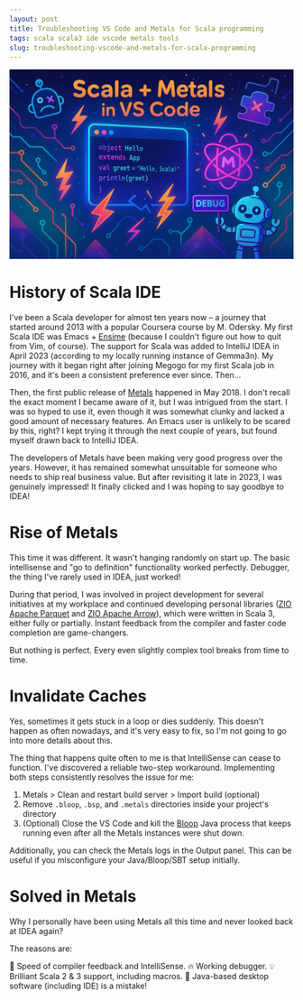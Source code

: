 ```yaml
---
layout: post
title: Troubleshooting VS Code and Metals for Scala programming
tags: scala scala3 ide vscode metals tools
slug: troubleshooting-vscode-and-metals-for-scala-programming
---
```


![The image](/assets/images/troubleshooting-vscode-and-metals-for-scala-programming-title.png)

# History of Scala IDE

I've been a Scala developer for almost ten years now – a journey that started around 2013 with a popular Coursera course by M. Odersky. My first Scala IDE was Emacs + [Ensime](https://ensime.github.io) (because I couldn't figure out how to quit from Vim, of course). The support for Scala was added to IntelliJ IDEA in April 2023 (according to my locally running instance of Gemma3n). My journey with it began right after joining Megogo for my first Scala job in 2016, and it's been a consistent preference ever since. Then...

Then, the first public release of [Metals](https://scalameta.org/metals/) happened in May 2018. I don't recall the exact moment I became aware of it, but I was intrigued from the start. I was so hyped to use it, even though it was somewhat clunky and lacked a good amount of necessary features. An Emacs user is unlikely to be scared by this, right? I kept trying it through the next couple of years, but found myself drawn back to IntelliJ IDEA. 

The developers of Metals have been making very good progress over the years. However, it has remained somewhat unsuitable for someone who needs to ship real business value. But after revisiting it late in 2023, I was genuinely impressed! It finally clicked and I was hoping to say goodbye to IDEA!

# Rise of Metals

This time it was different. It wasn't hanging randomly on start up. The basic intellisense and "go to definition" functionality worked perfectly. Debugger, the thing I've rarely used in IDEA, just worked! 

During that period, I was involved in project development for several initiatives at my workplace and continued developing personal libraries ([ZIO Apache Parquet](https://github.com/grouzen/zio-apache-parquet) and [ZIO Apache Arrow](https://github.com/grouzen/zio-apache-arrow)), which were written in Scala 3, either fully or partially. Instant feedback from the compiler and faster code completion are game-changers. 

But nothing is perfect. Every even slightly complex tool breaks from time to time. 

# Invalidate Caches

Yes, sometimes it gets stuck in a loop or dies suddenly. This doesn't happen as often nowadays, and it's very easy to fix, so I'm not going to go into more details about this.

The thing that happens quite often to me is that IntelliSense can cease to function. I've discovered a reliable two-step workaround. Implementing both steps consistently resolves the issue for me:

1. Metals > Clean and restart build server > Import build (optional)
2. Remove `.bloop`, `.bsp`, and `.metals` directories inside your project's directory
3. (Optional) Close the VS Code and kill the [Bloop](https://scalacenter.github.io/bloop/) Java process that keeps running even after all the Metals instances were shut down.

Additionally, you can check the Metals logs in the Output panel. This can be useful if you misconfigure your Java/Bloop/SBT setup initially.

# Solved in Metals

Why I personally have been using Metals all this time and never looked back at IDEA again? 

The reasons are:

🔄 Speed of compiler feedback and IntelliSense.
🔥 Working debugger.
💡 Brilliant Scala 2 & 3 support, including macros.
📖 Java-based desktop software (including IDE) is a mistake!